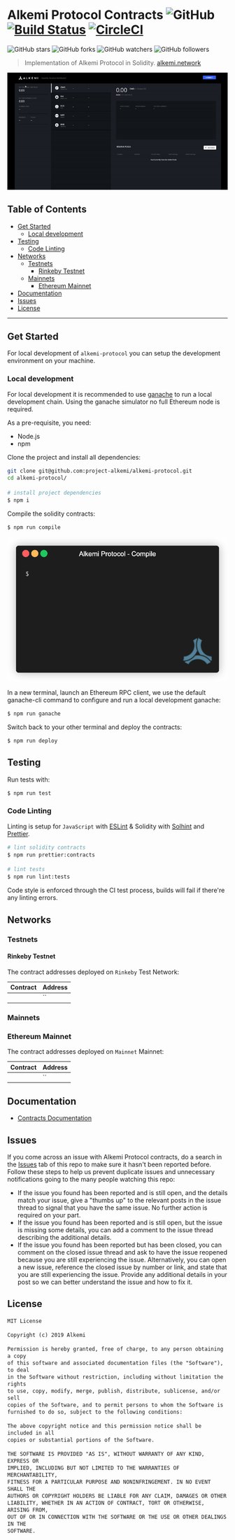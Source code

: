 # Alkemi Protocol Contracts ![GitHub](https://img.shields.io/github/license/project-alkemi/alkemi-protocol) [![Build Status](https://travis-ci.com/project-alkemi/alkemi-protocol.svg?branch=master)](https://travis-ci.com/project-alkemi/alkemi-protocol) [![CircleCI](https://circleci.com/gh/project-alkemi/alkemi-protocol/tree/master.svg?style=svg)](https://circleci.com/gh/project-alkemi/alkemi-protocol/tree/master)
![GitHub stars](https://img.shields.io/github/stars/project-alkemi/alkemi-protocol?style=social&label=star) ![GitHub forks](https://img.shields.io/github/forks/project-alkemi/alkemi-protocol?style=social&label=fork) ![GitHub watchers](https://img.shields.io/github/watchers/project-alkemi/alkemi-protocol?style=social&label=watch) ![GitHub followers](https://img.shields.io/github/followers/project-alkemi?label=follow&style=social)

> Implementation of Alkemi Protocol in Solidity.
> [alkemi.network](https://alkemi.network/)

![Liquidity Dashboard](/docs/assets/liquidity-dashboard2.gif)

## Table of Contents

  - [Get Started](#get-started)
     - [Local development](#local-development)
  - [Testing](#testing)
     - [Code Linting](#code-linting)
  - [Networks](#networks)
     - [Testnets](#testnets)
        - [Rinkeby Testnet](#rinkeby-testnet)
     - [Mainnets](#mainnets)
        - [Ethereum Mainnet](#ethereum-mainnet)
  - [Documentation](#documentation)
  - [Issues](#issues)
  - [License](#license)

---

## Get Started

For local development of `alkemi-protocol` you can setup the development environment on your machine.

### Local development

For local development it is recommended to use
[ganache](http://truffleframework.com/ganache/) to run a local development
chain. Using the ganache simulator no full Ethereum node is required.

As a pre-requisite, you need:

- Node.js
- npm

Clone the project and install all dependencies:

```bash
git clone git@github.com:project-alkemi/alkemi-protocol.git
cd alkemi-protocol/

# install project dependencies
$ npm i
```

Compile the solidity contracts:

```bash
$ npm run compile
```
![](./docs/assets/alk-compile.gif)

In a new terminal, launch an Ethereum RPC client, we use the default ganache-cli command to configure and run a local development ganache:

```bash
$ npm run ganache
```

Switch back to your other terminal and deploy the contracts:

```bash
$ npm run deploy
```

## Testing

Run tests with:

```bash
$ npm run test
```

### Code Linting

Linting is setup for `JavaScript` with [ESLint](https://eslint.org) & Solidity with [Solhint](https://protofire.github.io/solhint/) and [Prettier](https://prettier.io/).

```bash
# lint solidity contracts
$ npm run prettier:contracts

# lint tests
$ npm run lint:tests
```

Code style is enforced through the CI test process, builds will fail if there're any linting errors.

## Networks

### Testnets

#### Rinkeby Testnet

The contract addresses deployed on `Rinkeby` Test Network:

| Contract                          | Address                                      |
|-----------------------------------|----------------------------------------------|
|                                   | ``                                           |

### Mainnets

### Ethereum Mainnet

The contract addresses deployed on `Mainnet` Mainnet:

| Contract                          | Address                                      |
|-----------------------------------|----------------------------------------------|
|                                   | ``                                           |

## Documentation

* [Contracts Documentation](https://project-alkemi.github.io/alkemi-protocol)

## Issues

If you come across an issue with Alkemi Protocol contracts, do a search in the [Issues](https://github.com/project-alkemi/alkemi-protocol/issues) tab of this repo to make sure it hasn't been reported before. Follow these steps to help us prevent duplicate issues and unnecessary notifications going to the many people watching this repo:

- If the issue you found has been reported and is still open, and the details match your issue, give a "thumbs up" to the relevant posts in the issue thread to signal that you have the same issue. No further action is required on your part.
- If the issue you found has been reported and is still open, but the issue is missing some details, you can add a comment to the issue thread describing the additional details.
- If the issue you found has been reported but has been closed, you can comment on the closed issue thread and ask to have the issue reopened because you are still experiencing the issue. Alternatively, you can open a new issue, reference the closed issue by number or link, and state that you are still experiencing the issue. Provide any additional details in your post so we can better understand the issue and how to fix it.

## License

```
MIT License

Copyright (c) 2019 Alkemi

Permission is hereby granted, free of charge, to any person obtaining a copy
of this software and associated documentation files (the "Software"), to deal
in the Software without restriction, including without limitation the rights
to use, copy, modify, merge, publish, distribute, sublicense, and/or sell
copies of the Software, and to permit persons to whom the Software is
furnished to do so, subject to the following conditions:

The above copyright notice and this permission notice shall be included in all
copies or substantial portions of the Software.

THE SOFTWARE IS PROVIDED "AS IS", WITHOUT WARRANTY OF ANY KIND, EXPRESS OR
IMPLIED, INCLUDING BUT NOT LIMITED TO THE WARRANTIES OF MERCHANTABILITY,
FITNESS FOR A PARTICULAR PURPOSE AND NONINFRINGEMENT. IN NO EVENT SHALL THE
AUTHORS OR COPYRIGHT HOLDERS BE LIABLE FOR ANY CLAIM, DAMAGES OR OTHER
LIABILITY, WHETHER IN AN ACTION OF CONTRACT, TORT OR OTHERWISE, ARISING FROM,
OUT OF OR IN CONNECTION WITH THE SOFTWARE OR THE USE OR OTHER DEALINGS IN THE
SOFTWARE.
```
